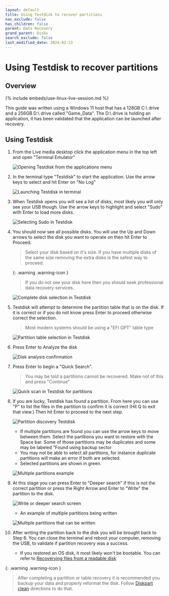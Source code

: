 ```yaml
---
layout: default
title: Using Testdisk to recover partitions
nav_exclude: false
has_children: false
parent: Data Recovery
grand_parent: Disks
search_exclude: false
last_modified_date: 2024-02-23
---
```

# Using Testdisk to recover partitions
## Overview

{% include embeds/use-linux-live-session.md %}

This guide was written using a Windows 11 host that has a 128GB C:\ drive and a 256GB D:\ drive called "Game_Data". The D:\ drive is holding an application, it has been validated that the application can be launched after recovery.

## Using Testdisk
1. From the Live media desktop click the application menu in the top left and open "Terminal Emulator"

    ![Opening Testdisk from the applications menu](/assets/testdisk/testdisk0.png)

2. In the terminal type "Testdisk" to start the application. Use the arrow keys to select and hit Enter on "No Log"

    ![Launching Testdisk in terminal](/assets/testdisk/testdisk1.png)

3. When Testdisk opens you will see a list of disks, most likely you will only see your USB though. Use the arrow keys to highlight and select "Sudo" with Enter to load more disks.

    ![Selecting Sudo in Testdisk](/assets/testdisk/testdisk2.png)

4. You should now see all possible disks. You will use the Up and Down arrows to select the disk you want to operate on then hit Enter to Proceed.

    > Select your disk based on it's size. If you have multiple disks of the same size removing the extra disks is the safest way to proceed.

    {: .warning .warning-icon }
    > If you do not see your disk here then you should seek professional data recovery services.

    ![Complete disk selection in Testdisk](/assets/testdisk/testdisk3.png)

5. Testdisk will attempt to determine the partition table that is on the disk. If it is correct or if you do not know press Enter to proceed otherwise correct the selection.

    > Most modern systems should be using a "EFI GPT" table type

    ![Partition table selection in Testdisk](/assets/testdisk/testdisk4.png)

6. Press Enter to Analyze the disk

    ![Disk analysis confirmation](/assets/testdisk/testdisk5.png)

7. Press Enter to begin a "Quick Search".

    > You may be told a partitions cannot be recovered. Make not of this and press "Continue"

    ![Quick scan in Testdisk for partitions](/assets/testdisk/testdisk6.png)

8. If you are lucky, Testdisk has found a partition. From here you can use "P" to list the files in the partition to confirm it is correct (Hit Q to exit that view.) Then hit Enter to proceed to the next step.

    ![Partition discovery Testdisk](/assets/testdisk/testdisk7.png)

    - If multiple partitions are found you can use the arrow keys to move between them. Select the partitions you want to restore with the Space bar. Some of those partitions may be duplicates and some may be labeled "Found using backup sector
    - You may not be able to select all partitions, for instance duplicate partitions will make an error if both are selected.
    - Selected partitions are shown in green.

    ![Multiple partitions example](/assets/testdisk/testdisk8.png)

9. At this stage you can press Enter to "Deeper search" if this is not the correct partition or press the Right Arrow and Enter to "Write" the partition to the disk.

    ![Write or deeper search screen](/assets/testdisk/testdisk9.png)

    - An example of multiple partitions being written

    ![Multiple partitions that can be written](/assets/testdisk/testdisk10.png)

10. After writing the partition back to the disk you will be brought back to Step 6. You can close the terminal and reboot your computer, removing the USB, to validate if partition recovery was a success.

    - If you restored an OS disk, it most likely won't be bootable. You can refer to [Recoverying files from a readable disk](/docs/disks/data-recovery/reading-linux.md)


{: .warning .warning-icon }
> After completing a partition or table recovery it is recommended you backup your data and properly reformat the disk. Follow [Diskpart clean](/docs/factoids/diskpart-clean.md) directions to do that.